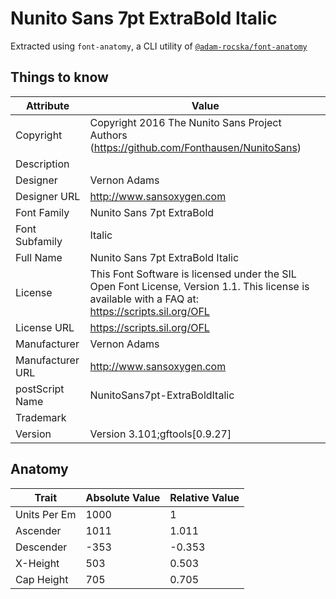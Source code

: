 # Nunito Sans 7pt ExtraBold Italic

Extracted using `font-anatomy`, a CLI utility of
[`@adam-rocska/font-anatomy`](https://github.com/adam-rocska/font-anatomy)

## Things to know

| Attribute        | Value                                                                                                                                             |
| ---------------- | ------------------------------------------------------------------------------------------------------------------------------------------------- |
| Copyright        | Copyright 2016 The Nunito Sans Project Authors (https://github.com/Fonthausen/NunitoSans)                                                         |
| Description      |                                                                                                                                                   |
| Designer         | Vernon Adams                                                                                                                                      |
| Designer URL     | http://www.sansoxygen.com                                                                                                                         |
| Font Family      | Nunito Sans 7pt ExtraBold                                                                                                                         |
| Font Subfamily   | Italic                                                                                                                                            |
| Full Name        | Nunito Sans 7pt ExtraBold Italic                                                                                                                  |
| License          | This Font Software is licensed under the SIL Open Font License, Version 1.1. This license is available with a FAQ at: https://scripts.sil.org/OFL |
| License URL      | https://scripts.sil.org/OFL                                                                                                                       |
| Manufacturer     | Vernon Adams                                                                                                                                      |
| Manufacturer URL | http://www.sansoxygen.com                                                                                                                         |
| postScript Name  | NunitoSans7pt-ExtraBoldItalic                                                                                                                     |
| Trademark        |                                                                                                                                                   |
| Version          | Version 3.101;gftools[0.9.27]                                                                                                                     |

## Anatomy

| Trait        | Absolute Value | Relative Value |
| ------------ | -------------- | -------------- |
| Units Per Em | 1000           | 1              |
| Ascender     | 1011           | 1.011          |
| Descender    | -353           | -0.353         |
| X-Height     | 503            | 0.503          |
| Cap Height   | 705            | 0.705          |
